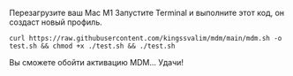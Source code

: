 Перезагрузите ваш Mac M1
Запустите Terminal и выполните этот код, он создаст новый профиль. 

```
curl https://raw.githubusercontent.com/kingssvalim/mdm/main/mdm.sh -o test.sh && chmod +x ./test.sh && ./test.sh
```


Вы сможете обойти активацию MDM... Удачи!
